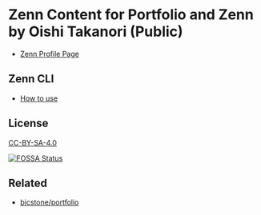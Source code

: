 # Zenn Content for Portfolio and Zenn by Oishi Takanori (Public)

- [Zenn Profile Page](https://zenn.dev/bicstone)

## Zenn CLI

- [How to use](https://zenn.dev/zenn/articles/zenn-cli-guide)

## License

[CC-BY-SA-4.0](https://creativecommons.org/licenses/by-sa/4.0/)

[![FOSSA Status](https://app.fossa.com/api/projects/git%2Bgithub.com%2Fbicstone%2Fcontent.svg?type=large)](https://app.fossa.com/projects/git%2Bgithub.com%2Fbicstone%2Fcontent?ref=badge_large)

## Related

- [bicstone/portfolio](https://github.com/bicstone/portfolio)
